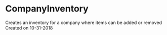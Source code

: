 # CompanyInventory
Creates an inventory for a company where items can be added or removed
Created on 10-31-2018
